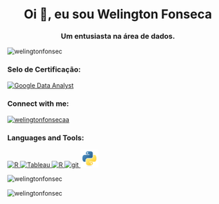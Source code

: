 <h1 align="center">Oi 👋, eu sou Welington Fonseca</h1>
<h3 align="center">Um entusiasta na área de dados.</h3>

<p align="left"> <img src="https://komarev.com/ghpvc/?username=welingtonfonsec&label=Profile%20views&color=0e75b6&style=flat" alt="welingtonfonsec" /> </p>

<h3 align="left">Selo de Certificação:</h3>
<p align="left">
<a href="https://www.credly.com/badges/2951b5de-8130-48e0-8456-1d6cf8162a8f" target="blank"><img align="center" src="https://images.credly.com/size/340x340/images/975f4562-83b7-4652-9cd8-4490a68441be/image.png" alt="Google Data Analyst" height="150" width="150" /></a>
</p>


<h3 align="left">Connect with me:</h3>
<p align="left">
<a href="https://linkedin.com/in/welingtonfonsecaa" target="blank"><img align="center" src="https://raw.githubusercontent.com/rahuldkjain/github-profile-readme-generator/master/src/images/icons/Social/linked-in-alt.svg" alt="welingtonfonsecaa" height="30" width="40" /></a>
</p>

<h3 align="left">Languages and Tools:</h3>
<p align="left"> 
  <a href="https://www.r-project.org/" target="_blank" rel="noreferrer"> <img src="https://www.r-project.org/Rlogo.png" alt="R" width="40" height="40"/> </a>
  <a href="https://www.tableau.com/pt-br" target="_blank" rel="noreferrer"> <img src="https://logowik.com/content/uploads/images/tableau-software.jpg" alt="Tableau" width="40" height="40"/> </a>
  <a href="https://powerbi.microsoft.com/pt-br/" target="_blank" rel="noreferrer"> <img src="https://play-lh.googleusercontent.com/Fm3QYlDSe36iW-9vCbldCgvyGUOBfVT7zn71r9NPmz0yvlQQU8fMZOZDw-6QXUjaZ9k=s48-rw" alt="R" width="50" height="50"/> </a>
  <a href="https://git-scm.com/" target="_blank" rel="noreferrer"> <img src="https://www.vectorlogo.zone/logos/git-scm/git-scm-icon.svg" alt="git" width="40" height="40"/> </a>  
<a href="https://www.python.org" target="_blank" rel="noreferrer"> <img src="https://raw.githubusercontent.com/devicons/devicon/master/icons/python/python-original.svg" alt="python" width="40" height="40"/> </a> </p>

<p><img align="center" src="https://github-readme-stats.vercel.app/api/top-langs?username=welingtonfonsec&show_icons=true&locale=en&layout=compact" alt="welingtonfonsec" /></p>

<p><img align="center" src="https://github-readme-streak-stats.herokuapp.com/?user=welingtonfonsec&" alt="welingtonfonsec" /></p>
